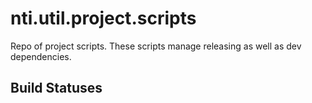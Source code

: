 # nti.util.project.scripts

Repo of project scripts. These scripts manage releasing as well as dev dependencies.

## Build Statuses

 <style>
 #grid {
  display:grid;
  gap: 1em;
  grid-template-columns: repeat(auto-fill, minmax(20vw, 3fr));
 }
</style>

<div id="grid">
<status-badge repo="NextThought/nti.web.service"></status-badge>
<status-badge repo="NextThought/nti.web.mobile"></status-badge>
<status-badge repo="NextThought/nti.web.login"></status-badge>
<status-badge repo="NextThought/nti.web.app"></status-badge>
<status-badge repo="NextThought/nti.web.video"></status-badge>
<status-badge repo="NextThought/nti.web.modeled-content"></status-badge>
<status-badge repo="NextThought/nti.web.client"></status-badge>
<status-badge repo="NextThought/nti.web.assignment-editor"></status-badge>
<status-badge repo="NextThought/nti.web.commons"></status-badge>
<status-badge repo="NextThought/nti.web.whiteboard"></status-badge>
<status-badge repo="NextThought/nti.web.discussions"></status-badge>
<status-badge repo="NextThought/nti.web.content"></status-badge>
<status-badge repo="NextThought/nti.util.logger"></status-badge>
<status-badge repo="NextThought/nti.util.detection.touch"></status-badge>
<status-badge repo="NextThought/nti.util.git.rev"></status-badge>
<status-badge repo="NextThought/nti.util.ios-version"></status-badge>
<status-badge repo="NextThought/nti.lib.dom"></status-badge>
<status-badge repo="NextThought/nti.lib.anchors"></status-badge>
<status-badge repo="NextThought/nti.lib.interfaces"></status-badge>
<status-badge repo="NextThought/nti.lib.whiteboard"></status-badge>
<status-badge repo="NextThought/nti.lib.ranges"></status-badge>
<status-badge repo="NextThought/nti.lib.ntiids"></status-badge>
<status-badge repo="NextThought/nti.lib.content-processing"></status-badge>
<status-badge repo="NextThought/nti.lib.store"></status-badge>
<status-badge repo="NextThought/nti.lib.dispatcher"></status-badge>
<status-badge repo="NextThought/nti.lib.locale"></status-badge>
<status-badge repo="NextThought/nti.lib.commons"></status-badge>
<status-badge repo="NextThought/nti.lib.analytics"></status-badge>
<status-badge repo="NextThought/nti.lib.vendor"></status-badge>
<status-badge repo="NextThought/nti.web.storage"></status-badge>
<status-badge repo="NextThought/nti.lib.decorators"></status-badge>
<status-badge repo="NextThought/nti.util.project.scripts"></status-badge>
<status-badge repo="NextThought/nti.lib.store.connector"></status-badge>
<status-badge repo="NextThought/nti.web.course"></status-badge>
<status-badge repo="NextThought/nti.web.editor"></status-badge>
<status-badge repo="NextThought/nti.web.catalog"></status-badge>
<status-badge repo="NextThought/nti.web.contacts"></status-badge>
<status-badge repo="NextThought/nti.web.searc h"></status-badge>
<status-badge repo="NextThought/nti.web.session"></status-badge>
<status-badge repo="NextThought/nti.web.charts"></status-badge>
<status-badge repo="NextThought/nti.web.routing"></status-badge>
<status-badge repo="NextThought/nti.web.reports"></status-badge>
<status-badge repo="NextThought/nti.util.dashboard"></status-badge>
<status-badge repo="NextThought/nti.web.help"></status-badge>
<status-badge repo="NextThought/nti.web.profiles"></status-badge>
<status-badge repo="NextThought/nti.web.integrations"></status-badge>
<status-badge repo="NextThought/nti.web.library"></status-badge>
<status-badge repo="NextThought/nti.web.payments"></status-badge>
<status-badge repo="NextThought/nti.web.calendar"></status-badge>
<status-badge repo="NextThought/nti.web.notifications"></status-badge>
<status-badge repo="NextThought/nti.web.environments"></status-badge>
</div>

<template id="badge">
    <a href="$repo" target="_blank" rel="noopener noreferrer">
        <img alt="Build Status" width="156" height="20"/>
    </a>
</template>

<script type="text/javascript">
    const template = x => document.getElementById(x).content.cloneNode(true);
    customElements.define('status-badge',
        class extends HTMLElement {
            constructor() {
                super();
                this.attachShadow({mode: 'open'});
                this.shadowRoot.appendChild(template('badge'));
                const repo = `http://github.com/${this.getAttribute('repo')}`;
                const link = this.shadowRoot.querySelector('a');
                const img = this.shadowRoot.querySelector('img');
                link.setAttribute('href', repo);
                img.setAttribute('src', `${repo}/workflows/Project%20Health/badge.svg`)
                const label = document.createElement('span');
                label.textContent =  this.getAttribute('repo');
                link.appendChild(label);
            }
    });
</script>
